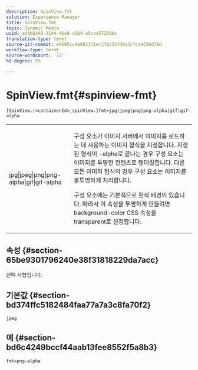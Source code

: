 ```yaml
---
description: SpinView.fmt
solution: Experience Manager
title: SpinView.fmt
topic: Dynamic Media
uuid: ad4bb340-3144-46e8-a184-a5cae572596c
translation-type: tm+mt
source-git-commit: e4695cc4e882351ec3f2c55fd8a3cfca455bd79d
workflow-type: tm+mt
source-wordcount: '72'
ht-degree: 5%

---
```



# SpinView.fmt{#spinview-fmt}

`[SpinView.|<containerId>_spinView.]fmt=jpg|jpeg|png|png-alpha|gif|gif-alpha`

<table id="table_68C0C3D5C60640DC9A8EE04EA685AB99"> 
 <tbody> 
  <tr> 
   <td colname="col1"> <p> <span class="codeph"> jpg|jpeg|png|png-alpha|gif|gif-alpha</span> </p> </td> 
   <td colname="col2"> <p> 구성 요소가 이미지 서버에서 이미지를 로드하는 데 사용하는 이미지 형식을 지정합니다. 지정된 형식이 <span class="codeph"> -alpha</span>로 끝나는 경우 구성 요소는 이미지를 투명한 컨텐츠로 렌더링합니다. 다른 모든 이미지 형식의 경우 구성 요소는 이미지를 불투명하게 처리합니다. </p> <p>구성 요소에는 기본적으로 흰색 배경이 있습니다. 따라서 이 속성을 투명하게 만들려면 <span class="codeph"> background-color</span> CSS 속성을 <span class="codeph"> transparent</span>로 설정합니다. </p> </td> 
  </tr> 
 </tbody> 
</table>

## 속성 {#section-65be9301796240e38f31818229da7acc}

선택 사항입니다.

## 기본값 {#section-bd374ffc5182484faa77a7a3c8fa70f2}

`jpeg`

## 예 {#section-bd6c4249bccf44aab13fee8552f5a8b3}

`fmt=png-alpha`
